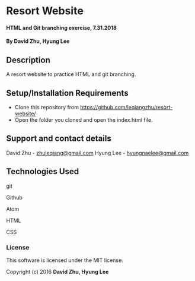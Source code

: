 # Resort Website

#### HTML and Git branching exercise, 7.31.2018

#### By **David Zhu, Hyung Lee**

## Description

A resort website to practice HTML and git branching.

## Setup/Installation Requirements

* Clone this repository from https://github.com/leqiangzhu/resort-website/
* Open the folder you cloned and open the index.html file.

## Support and contact details

David Zhu - zhuleqiang@gmail.com
Hyung Lee - hyungnaelee@gmail.com

## Technologies Used

git

Github

Atom

HTML

CSS

### License

This software is licensed under the MIT license.

Copyright (c) 2016 **David Zhu, Hyung Lee**
